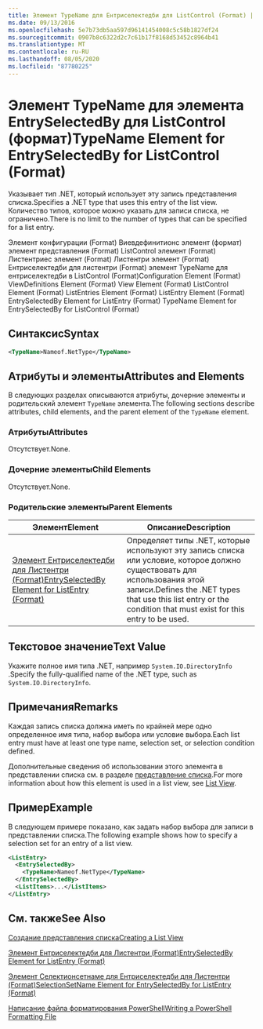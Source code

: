 ```yaml
---
title: Элемент TypeName для Ентриселектедби для ListControl (Format) | Документация Майкрософт
ms.date: 09/13/2016
ms.openlocfilehash: 5e7b73db5aa597d96141454008c5c58b1827df24
ms.sourcegitcommit: 0907b8c6322d2c7c61b17f8168d53452c8964b41
ms.translationtype: MT
ms.contentlocale: ru-RU
ms.lasthandoff: 08/05/2020
ms.locfileid: "87780225"
---
```

# <a name="typename-element-for-entryselectedby-for-listcontrol-format"></a><span data-ttu-id="1c072-102">Элемент TypeName для элемента EntrySelectedBy для ListControl (формат)</span><span class="sxs-lookup"><span data-stu-id="1c072-102">TypeName Element for EntrySelectedBy for ListControl (Format)</span></span>

<span data-ttu-id="1c072-103">Указывает тип .NET, который использует эту запись представления списка.</span><span class="sxs-lookup"><span data-stu-id="1c072-103">Specifies a .NET type that uses this entry of the list view.</span></span> <span data-ttu-id="1c072-104">Количество типов, которое можно указать для записи списка, не ограничено.</span><span class="sxs-lookup"><span data-stu-id="1c072-104">There is no limit to the number of types that can be specified for a list entry.</span></span>

<span data-ttu-id="1c072-105">Элемент конфигурации (Format) Виевдефинитионс элемент (формат) элемент представления (Format) ListControl элемент (Format) Листентриес элемент (Format) Листентри элемент (Format) Ентриселектедби для листентри (Format) элемент TypeName для ентриселектедби в ListControl (Format)</span><span class="sxs-lookup"><span data-stu-id="1c072-105">Configuration Element (Format) ViewDefinitions Element (Format) View Element (Format) ListControl Element (Format) ListEntries Element (Format) ListEntry Element (Format) EntrySelectedBy Element for ListEntry (Format) TypeName Element for EntrySelectedBy for ListControl (Format)</span></span>

## <a name="syntax"></a><span data-ttu-id="1c072-106">Синтаксис</span><span class="sxs-lookup"><span data-stu-id="1c072-106">Syntax</span></span>

```xml
<TypeName>Nameof.NetType</TypeName>
```

## <a name="attributes-and-elements"></a><span data-ttu-id="1c072-107">Атрибуты и элементы</span><span class="sxs-lookup"><span data-stu-id="1c072-107">Attributes and Elements</span></span>

<span data-ttu-id="1c072-108">В следующих разделах описываются атрибуты, дочерние элементы и родительский элемент `TypeName` элемента.</span><span class="sxs-lookup"><span data-stu-id="1c072-108">The following sections describe attributes, child elements, and the parent element of the `TypeName` element.</span></span>

### <a name="attributes"></a><span data-ttu-id="1c072-109">Атрибуты</span><span class="sxs-lookup"><span data-stu-id="1c072-109">Attributes</span></span>

<span data-ttu-id="1c072-110">Отсутствует.</span><span class="sxs-lookup"><span data-stu-id="1c072-110">None.</span></span>

### <a name="child-elements"></a><span data-ttu-id="1c072-111">Дочерние элементы</span><span class="sxs-lookup"><span data-stu-id="1c072-111">Child Elements</span></span>

<span data-ttu-id="1c072-112">Отсутствует.</span><span class="sxs-lookup"><span data-stu-id="1c072-112">None.</span></span>

### <a name="parent-elements"></a><span data-ttu-id="1c072-113">Родительские элементы</span><span class="sxs-lookup"><span data-stu-id="1c072-113">Parent Elements</span></span>

|<span data-ttu-id="1c072-114">Элемент</span><span class="sxs-lookup"><span data-stu-id="1c072-114">Element</span></span>|<span data-ttu-id="1c072-115">Описание</span><span class="sxs-lookup"><span data-stu-id="1c072-115">Description</span></span>|
|-------------|-----------------|
|[<span data-ttu-id="1c072-116">Элемент Ентриселектедби для Листентри (Format)</span><span class="sxs-lookup"><span data-stu-id="1c072-116">EntrySelectedBy Element for ListEntry (Format)</span></span>](./entryselectedby-element-for-listentry-for-listcontrol-format.md)|<span data-ttu-id="1c072-117">Определяет типы .NET, которые используют эту запись списка или условие, которое должно существовать для использования этой записи.</span><span class="sxs-lookup"><span data-stu-id="1c072-117">Defines the .NET types that use this list entry or the condition that must exist for this entry to be used.</span></span>|

## <a name="text-value"></a><span data-ttu-id="1c072-118">Текстовое значение</span><span class="sxs-lookup"><span data-stu-id="1c072-118">Text Value</span></span>

<span data-ttu-id="1c072-119">Укажите полное имя типа .NET, например `System.IO.DirectoryInfo` .</span><span class="sxs-lookup"><span data-stu-id="1c072-119">Specify the fully-qualified name of the .NET type, such as `System.IO.DirectoryInfo`.</span></span>

## <a name="remarks"></a><span data-ttu-id="1c072-120">Примечания</span><span class="sxs-lookup"><span data-stu-id="1c072-120">Remarks</span></span>

<span data-ttu-id="1c072-121">Каждая запись списка должна иметь по крайней мере одно определенное имя типа, набор выбора или условие выбора.</span><span class="sxs-lookup"><span data-stu-id="1c072-121">Each list entry must have at least one type name, selection set, or selection condition defined.</span></span>

<span data-ttu-id="1c072-122">Дополнительные сведения об использовании этого элемента в представлении списка см. в разделе [представление списка](./creating-a-list-view.md).</span><span class="sxs-lookup"><span data-stu-id="1c072-122">For more information about how this element is used in a list view, see [List View](./creating-a-list-view.md).</span></span>

## <a name="example"></a><span data-ttu-id="1c072-123">Пример</span><span class="sxs-lookup"><span data-stu-id="1c072-123">Example</span></span>

<span data-ttu-id="1c072-124">В следующем примере показано, как задать набор выбора для записи в представлении списка.</span><span class="sxs-lookup"><span data-stu-id="1c072-124">The following example shows how to specify a selection set for an entry of a list view.</span></span>

```xml
<ListEntry>
  <EntrySelectedBy>
    <TypeName>Nameof.NetType</TypeName>
  </EntrySelectedBy>
  <ListItems>...</ListItems>
</ListEntry>
```

## <a name="see-also"></a><span data-ttu-id="1c072-125">См. также</span><span class="sxs-lookup"><span data-stu-id="1c072-125">See Also</span></span>

[<span data-ttu-id="1c072-126">Создание представления списка</span><span class="sxs-lookup"><span data-stu-id="1c072-126">Creating a List View</span></span>](./creating-a-list-view.md)

[<span data-ttu-id="1c072-127">Элемент Ентриселектедби для Листентри (Format)</span><span class="sxs-lookup"><span data-stu-id="1c072-127">EntrySelectedBy Element for ListEntry (Format)</span></span>](./entryselectedby-element-for-listentry-for-listcontrol-format.md)

[<span data-ttu-id="1c072-128">Элемент Селектионсетнаме для Ентриселектедби для Листентри (Format)</span><span class="sxs-lookup"><span data-stu-id="1c072-128">SelectionSetName Element for EntrySelectedBy for ListEntry (Format)</span></span>](./selectionsetname-element-for-entryselectedby-for-listcontrol-format.md)

[<span data-ttu-id="1c072-129">Написание файла форматирования PowerShell</span><span class="sxs-lookup"><span data-stu-id="1c072-129">Writing a PowerShell Formatting File</span></span>](./writing-a-powershell-formatting-file.md)
